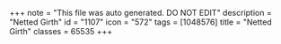 +++
note = "This file was auto generated. DO NOT EDIT"
description = "Netted Girth"
id = "1107"
icon = "572"
tags = [1048576]
title = "Netted Girth"
classes = 65535
+++
